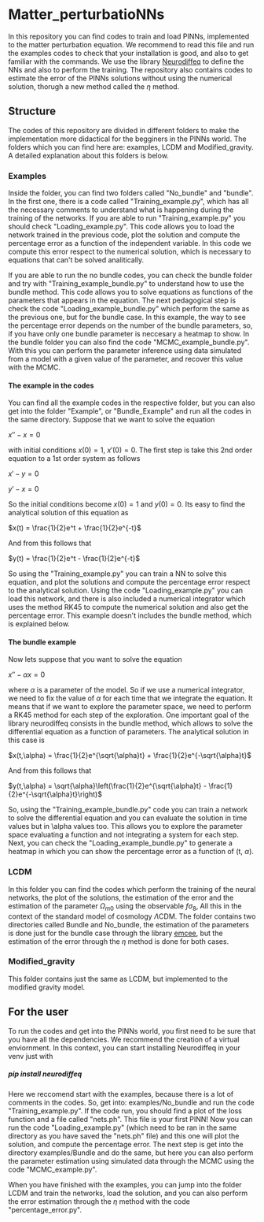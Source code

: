 # Matter_perturbatioNNs
In this repository you can find codes to train and load PINNs, implemented to the matter perturbation equation. We recommend to read this file and run the examples codes to check that your installation is good, and also to get familiar with the commands. We use the library [Neurodiffeq](https://neurodiffeq.readthedocs.io/en/latest/intro.html) to define the NNs and also to perform the training. The repository also contains codes to estimate the error of the PINNs solutions without using the numerical solution, thorugh a new method called the $\eta$ method.

## Structure
The codes of this repository are divided in different folders to make the implementation more didactical for the begginers in the PINNs world. The folders which you can find here are: examples, LCDM and Modified_gravity. A detailed explanation about this folders is below.

### Examples

Inside the folder, you can find two folders called "No_bundle" and "bundle". In the first one, there is a code called "Training_example.py", which has all the necessary comments to understand what is happening during the training of the networks. If you are able to run "Training_example.py" you should check "Loading_example.py". This code allows you to load the network trained in the previous code, plot the solution and compute the percentage error as a function of the independent variable. In this code we compute this error respect to the numerical solution, which is necessary to equations that can't be solved analitically.

If you are able to run the no bundle codes, you can check the bundle folder and try with "Training_example_bundle.py" to understand how to use the bundle method. This code allows you to solve equations as functions of the parameters that appears in the equation. The next pedagogical step is check the code "Loading_example_bundle.py" which perform the same as the previous one, but for the bundle case. In this example, the way to see the percentage error depends on the number of the bundle parameters, so, if you have only one bundle parameter is neccesary a heatmap to show. In the bundle folder you can also find the code "MCMC_example_bundle.py". With this you can perform the parameter inference using data simulated from a model with a given value of the parameter, and recover this value with the MCMC.

#### The example in the codes

You can find all the example codes in the respective folder, but you can also get into the folder "Example", or "Bundle_Example" and run all the codes in the same directory. Suppose that we want to solve the equation

$x\prime\prime-x=0$

with initial conditions $x(0)=1$, $x\prime(0)=0$. The first step is take this 2nd order equation to a 1st order system as follows

$x\prime-y=0$

$y\prime-x=0$

So the initial conditions become $x(0)=1$ and $y(0)=0$. Its easy to find the analytical solution of this equation as

$x(t) = \frac{1}{2}e^t + \frac{1}{2}e^{-t}$

And from this follows that

$y(t) = \frac{1}{2}e^t - \frac{1}{2}e^{-t}$

So using the "Training_example.py" you can train a NN to solve this equation, and plot the solutions and compute the percentage error respect to the analytical solution. Using the code "Loading_example.py" you can load this network, and there is also included a numerical integrator which uses the method RK45 to compute the numerical solution and also get the percentage error. This example doesn't includes the bundle method, which is explained below.

#### The bundle example

Now lets suppose that you want to solve the equation

$x\prime\prime-\alpha x=0$

where $\alpha$ is a parameter of the model. So if we use a numerical integrator, we need to fix the value of $\alpha$ for each time that we integrate the equation. It means that if we want to explore the parameter space, we need to perform a RK45 method for each step of the exploration. One important goal of the library neurodiffeq consists in the bundle method, which allows to solve the differential equation as a function of parameters. The analytical solution in this case is

$x(t,\alpha) = \frac{1}{2}e^{\sqrt{\alpha}t} + \frac{1}{2}e^{-\sqrt{\alpha}t}$

And from this follows that

$y(t,\alpha) = \sqrt{\alpha}\left(\frac{1}{2}e^{\sqrt{\alpha}t} - \frac{1}{2}e^{-\sqrt{\alpha}t}\right)$

So, using the "Training_example_bundle.py" code you can train a network to solve the differential equation and you can evaluate the solution in time values but in \alpha values too. This allows you to explore the parameter space evaluating a function and not integrating a system for each step. Next, you can check the "Loading_example_bundle.py" to generate a heatmap in which you can show the percentage error as a function of (t, $\alpha$). 

### LCDM

In this folder you can find the codes which perform the training of the neural networks, the plot of the solutions, the estimation of the error and the estimation of the parameter $\Omega_{m0}$ using the observable $f\sigma_8$, All this in the context of the standard model of cosmology $\Lambda$CDM. The folder contains two directories called Bundle and No_bundle, the estimation of the parameters is done just for the bundle case through the library [emcee](https://emcee.readthedocs.io/en/stable/), but the estimation of the error through the $\eta$ method is done for both cases.

### Modified_gravity

This folder contains just the same as LCDM, but implemented to the modified gravity model.

## For the user

To run the codes and get into the PINNs world, you first need to be sure that you have all the dependencies. We recommend the creation of a virtual enviornment. In this context, you can start installing Neurodiffeq in your venv just with

##### pip install neurodiffeq

Here we reccomend start with the examples, because there is a lot of comments in the codes. So, get into: examples/No_bundle and run the code "Training_example.py". If the code run, you should find a plot of the loss function and a file called "nets.ph". This file is your first PINN! Now you can run the code "Loading_example.py" (which need to be ran in the same directory as you have saved the "nets.ph" file) and this one will plot the solution, and compute the percentage error. The next step is get into the directory examples/Bundle and do the same, but here you can also perform the parameter estimation using simulated data through the MCMC using the code "MCMC_example.py".

When you have finished with the examples, you can jump into the folder LCDM and train the networks, load the solution, and you can also perform the error estimation through the $\eta$ method with the code "percentage_error.py".
